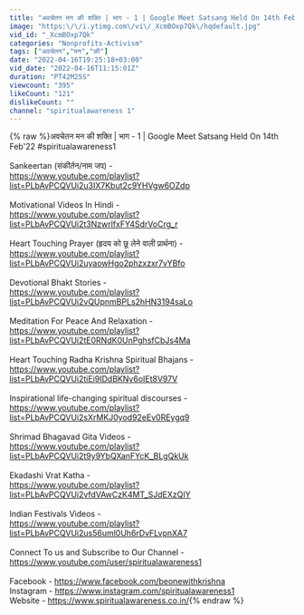 ```yaml
---
title: "अवचेतन मन की शक्ति | भाग - 1 | Google Meet Satsang Held On 14th Feb'22 #spiritualawareness1"
image: "https:\/\/i.ytimg.com\/vi\/_XcmBOxp7Qk\/hqdefault.jpg"
vid_id: "_XcmBOxp7Qk"
categories: "Nonprofits-Activism"
tags: ["अवचेतन","मन","की"]
date: "2022-04-16T19:25:18+03:00"
vid_date: "2022-04-16T11:15:01Z"
duration: "PT42M25S"
viewcount: "395"
likeCount: "121"
dislikeCount: ""
channel: "spiritualawareness 1"
---
```

{% raw %}अवचेतन मन की शक्ति | भाग - 1 | Google Meet Satsang Held On 14th Feb'22 #spiritualawareness1<br /><br />Sankeertan (संकीर्तन/नाम जप) - <br /><a rel="nofollow" target="blank" href="https://www.youtube.com/playlist?list=PLbAvPCQVUi2u3IX7Kbut2c9YHVgw6OZdp">https://www.youtube.com/playlist?list=PLbAvPCQVUi2u3IX7Kbut2c9YHVgw6OZdp</a><br /><br />Motivational Videos In Hindi -<br /><a rel="nofollow" target="blank" href="https://www.youtube.com/playlist?list=PLbAvPCQVUi2t3NzwrlfxFY4SdrVoCrg_r">https://www.youtube.com/playlist?list=PLbAvPCQVUi2t3NzwrlfxFY4SdrVoCrg_r</a><br /><br />Heart Touching Prayer (हृदय को छू लेने वाली प्रार्थना) -<br /><a rel="nofollow" target="blank" href="https://www.youtube.com/playlist?list=PLbAvPCQVUi2uyaowHgo2phzxzxr7vYBfo">https://www.youtube.com/playlist?list=PLbAvPCQVUi2uyaowHgo2phzxzxr7vYBfo</a><br /><br />Devotional Bhakt Stories - <br /><a rel="nofollow" target="blank" href="https://www.youtube.com/playlist?list=PLbAvPCQVUi2vQUpnmBPLs2hHN3194saLo">https://www.youtube.com/playlist?list=PLbAvPCQVUi2vQUpnmBPLs2hHN3194saLo</a><br /><br />Meditation For Peace And Relaxation - <br /><a rel="nofollow" target="blank" href="https://www.youtube.com/playlist?list=PLbAvPCQVUi2tE0RNdK0UnPghsfCbJs4Ma">https://www.youtube.com/playlist?list=PLbAvPCQVUi2tE0RNdK0UnPghsfCbJs4Ma</a><br /><br />Heart Touching Radha Krishna Spiritual Bhajans - <br /><a rel="nofollow" target="blank" href="https://www.youtube.com/playlist?list=PLbAvPCQVUi2tiEi9IDdBKNy6oIEt8V97V">https://www.youtube.com/playlist?list=PLbAvPCQVUi2tiEi9IDdBKNy6oIEt8V97V</a><br /><br />Inspirational life-changing spiritual discourses - <br /><a rel="nofollow" target="blank" href="https://www.youtube.com/playlist?list=PLbAvPCQVUi2sXrMKJ0yod92eEv0REygq9">https://www.youtube.com/playlist?list=PLbAvPCQVUi2sXrMKJ0yod92eEv0REygq9</a><br /><br />Shrimad Bhagavad Gita Videos - <br /><a rel="nofollow" target="blank" href="https://www.youtube.com/playlist?list=PLbAvPCQVUi2t9y9YbQXanFYcK_BLgQkUk">https://www.youtube.com/playlist?list=PLbAvPCQVUi2t9y9YbQXanFYcK_BLgQkUk</a><br /><br />Ekadashi Vrat Katha - <br /><a rel="nofollow" target="blank" href="https://www.youtube.com/playlist?list=PLbAvPCQVUi2vfdVAwCzK4MT_SJdEXzQIY">https://www.youtube.com/playlist?list=PLbAvPCQVUi2vfdVAwCzK4MT_SJdEXzQIY</a><br /><br />Indian Festivals Videos -<br /><a rel="nofollow" target="blank" href="https://www.youtube.com/playlist?list=PLbAvPCQVUi2us56uml0Uh6rDvFLvpnXA7">https://www.youtube.com/playlist?list=PLbAvPCQVUi2us56uml0Uh6rDvFLvpnXA7</a><br /><br />Connect To us and Subscribe to Our Channel - <br /><a rel="nofollow" target="blank" href="https://www.youtube.com/user/spiritualawareness1">https://www.youtube.com/user/spiritualawareness1</a><br /><br />Facebook - <a rel="nofollow" target="blank" href="https://www.facebook.com/beonewithkrishna">https://www.facebook.com/beonewithkrishna</a><br />Instagram - <a rel="nofollow" target="blank" href="https://www.instagram.com/spiritualawareness1">https://www.instagram.com/spiritualawareness1</a><br />Website - <a rel="nofollow" target="blank" href="https://www.spiritualawareness.co.in/">https://www.spiritualawareness.co.in/</a>{% endraw %}
